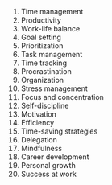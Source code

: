 1. Time management
2. Productivity
3. Work-life balance
4. Goal setting
5. Prioritization
6. Task management
7. Time tracking
8. Procrastination
9. Organization
10. Stress management
11. Focus and concentration
12. Self-discipline
13. Motivation
14. Efficiency
15. Time-saving strategies
16. Delegation
17. Mindfulness
18. Career development
19. Personal growth
20. Success at work


